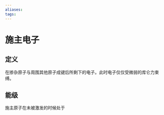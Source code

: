 ```yaml
---
aliases: 
tags:
---
```


# 施主电子
## 定义
在掺杂原子与周围其他原子成键后所剩下的电子。此时电子仅仅受微弱的库仑力束缚。

## 能级
施主原子在未被激发的时候处于

